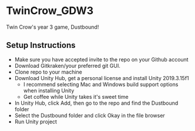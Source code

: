 # TwinCrow_GDW3
Twin Crow's year 3 game, Dustbound!

## Setup Instructions
 - Make sure you have accepted invite to the repo on your Github account
 - Download Gitkraken/your preferred git GUI.
 - Clone repo to your machine
 - Download Unity Hub, get a personal license and install Unity 2019.3.15f1
   - I recommend selecting Mac and Windows build support options when installing Unity
   - Get coffee while Unity takes it's sweet time
 - In Unity Hub, click Add, then go to the repo and find the Dustbound folder
 - Select the Dustbound folder and click Okay in the file browser
 - Run Unity project
